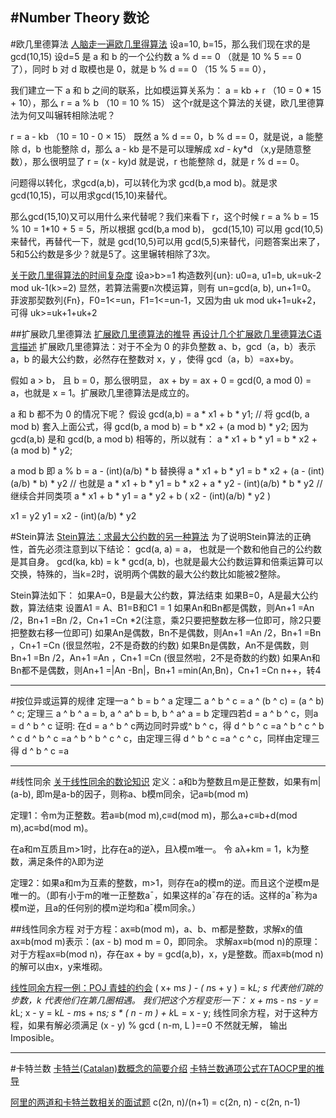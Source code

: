 #Number Theory 数论
---
#欧几里德算法
[人脑走一遍欧几里得算法](http://www.nowamagic.net/academy/detail/40110110)
设a=10, b=15，那么我们现在求的是 gcd(10,15)
设d=5 是 a 和 b 的一个公约数
a % d == 0 （就是 10 % 5 == 0 了），同时 b 对 d 取模也是 0，就是 
b % d == 0 （15 % 5 == 0），

我们建立一下 a 和 b 之间的联系，比如模运算关系为：
a = kb + r （10 = 0 * 15 + 10），那么 
r = a % b （10 = 10 % 15）
这个r就是这个算法的关键，欧几里德算法为何又叫辗转相除法呢？

r = a - kb （10 = 10 - 0 × 15）
    既然 a % d == 0，b % d == 0，就是说，a 能整除 d，b 也能整除 d，那么 a - kb 是不是可以理解成 
x*d - k*y*d         （x,y是随意整数），那么很明显了 
r = (x - ky)d       就是说，r 也能整除 d，就是 r % d == 0。

问题得以转化，求gcd(a,b)，可以转化为求
gcd(b,a mod b)。就是求gcd(10,15)，可以用求gcd(15,10)来替代。

那么gcd(15,10)又可以用什么来代替呢？我们来看下 r，这个时候 
r = a % b = 15 % 10 = 1*10 + 5 = 5，所以根据 
gcd(b,a mod b)，
gcd(15,10) 可以用
gcd(10,5)来替代，再替代一下，就是
gcd(10,5)可以用
gcd(5,5)来替代，问题答案出来了，5和5公约数是多少？就是5了。这里辗转相除了3次。

[关于欧几里得算法的时间复杂度](http://www.nowamagic.net/academy/detail/40110112)
设a>b>=1
构造数列{un}: 
u0=a, u1=b, uk=uk-2 mod uk-1(k>=2)
显然，若算法需要n次模运算，则有
un=gcd(a, b), un+1=0。
菲波那契数列{Fn}，F0=1<=un，F1=1<=un-1，又因为由
uk mod uk+1=uk+2，可得
uk>=uk+1+uk+2




##扩展欧几里德算法
[扩展欧几里德算法的推导](http://www.nowamagic.net/academy/detail/40110119)
[再设计几个扩展欧几里德算法C语言描述](http://www.nowamagic.net/academy/detail/40110125)
扩展欧几里德算法：对于不全为 0 的非负整数 a、b，gcd（a，b）表示 a，b 的最大公约数，必然存在整数对 x，y ，使得 gcd（a，b）=ax+by。

假如 a > b， 且 b = 0，那么很明显， ax + by = ax + 0 = gcd(0, a mod 0) = a，也就是 x = 1。扩展欧几里德算法是成立的。

a 和 b 都不为 0 的情况下呢？
假设
gcd(a,b) = a * x1 + b * y1;
// 将 gcd(b, a mod b) 套入上面公式，得
gcd(b, a mod b) = b * x2 + (a mod b) * y2;
因为 gcd(a,b) 是和 gcd(b, a mod b) 相等的，所以就有：
a * x1 + b * y1 = b * x2 + (a mod b) * y2;

a mod b 即 a % b = a - (int)(a/b) * b 替换得
a * x1 + b * y1 = b * x2 + (a - (int)(a/b) * b) * y2
// 也就是
a * x1 + b * y1 = b * x2 + a * y2 - (int)(a/b) * b * y2
// 继续合并同类项
a * x1 + b * y1 = a * y2 + b ( x2 - (int)(a/b) * y2 )

x1 = y2
y1 = x2 - (int)(a/b) * y2

#Stein算法
[Stein算法：求最大公约数的另一种算法](http://www.nowamagic.net/academy/detail/40110168)
为了说明Stein算法的正确性，首先必须注意到以下结论：
gcd(a, a) = a， 也就是一个数和他自己的公约数是其自身。
gcd(ka, kb) = k * gcd(a, b)，也就是最大公约数运算和倍乘运算可以交换，特殊的，当k=2时，说明两个偶数的最大公约数比如能被2整除。

Stein算法如下：
如果A=0，B是最大公约数，算法结束 
如果B=0，A是最大公约数，算法结束 
设置A1 = A、B1=B和C1 = 1 
如果An和Bn都是偶数，则An+1 =An /2，Bn+1 =Bn /2，Cn+1 =Cn *2(注意，乘2只要把整数左移一位即可，除2只要把整数右移一位即可) 
如果An是偶数，Bn不是偶数，则An+1 =An /2，Bn+1 =Bn ，Cn+1 =Cn (很显然啦，2不是奇数的约数) 
如果Bn是偶数，An不是偶数，则Bn+1 =Bn /2，An+1 =An ，Cn+1 =Cn (很显然啦，2不是奇数的约数) 
如果An和Bn都不是偶数，则An+1 =|An -Bn|，Bn+1 =min(An,Bn)，Cn+1 =Cn 
n++，转4 



---
#按位异或运算的规律
定理一a ^ b = b ^ a
定理二 a ^ b ^ c = a ^ (b ^ c) = (a ^ b) ^ c;
定理三 a ^ b ^ a = b, a ^ a^ b = b, b ^ a^ a = b
定理四若d = a ^ b ^ c，则a = d ^ b ^ c
证明:
在d = a ^ b ^ c两边同时异或^ b ^ c，得
d ^ b ^ c =a ^ b ^ c ^ b ^ c
d ^ b ^ c =a ^ b ^ b ^ c ^ c，由定理三得
d ^ b ^ c =a ^ c ^ c，同样由定理三得
d ^ b ^ c =a



---
#线性同余
[关于线性同余的数论知识](http://www.nowamagic.net/academy/detail/40110140)
定义：a和b为整数且m是正整数，如果有m|(a-b),
即m是a-b的因子，则称a、b模m同余，记a≡b(mod m)

定理1：令m为正整数。若a≡b(mod m),c≡d(mod m)，那么a+c≡b+d(mod m),ac≡bd(mod m)。

在a和m互质且m>1时，比存在a的逆λ，且λ模m唯一。
令 aλ+km = 1，k为整数，满足条件的λ即为逆

定理2：如果a和m为互素的整数，m>1，则存在a的模m的逆。而且这个逆模m是唯一的。（即有小于m的唯一正整数a¯，如果这样的a¯存在的话。这样的a¯称为a模m逆，且a的任何别的模m逆均和a¯模m同余。）

##线性同余方程
对于方程：ax≡b(mod m)，a、b、m都是整数，求解x的值
ax≡b(mod m)表示：(ax - b) mod m = 0，即同余。
求解ax≡b(mod n)的原理：对于方程ax≡b(mod n)，存在ax + by = gcd(a,b)，x，y是整数。而ax≡b(mod n)的解可以由x，y来堆砌。


[线性同余方程一例：POJ 青蛙的约会](http://www.nowamagic.net/academy/detail/40110135)
( x+ m*s  ) - ( n*s + y ) = k*L;
s 代表他们跳的步数，k 代表他们在第几圈相遇。
我们把这个方程变形一下：
x + m*s - n*s - y = k*L;
x - y = k*L - m*s + n*s;
s * ( n - m )  + k*L = x - y;
线性同余方程，对于这种方程，如果有解必须满足 
(x - y) % gcd ( n-m, L )==0 不然就无解， 输出Imposible。










---
#卡特兰数
[卡特兰(Catalan)数概念的简要介绍](http://www.nowamagic.net/academy/detail/40140308)
[卡特兰数通项公式在TAOCP里的推导](http://www.nowamagic.net/academy/detail/40140311)

[阿里的两道和卡特兰数相关的面试题](http://www.nowamagic.net/academy/detail/40140317)
c(2n, n)/(n+1) = c(2n, n) - c(2n, n-1)



















